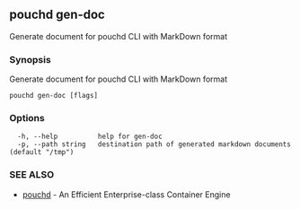 ## pouchd gen-doc

Generate document for pouchd CLI with MarkDown format

### Synopsis

Generate document for pouchd CLI with MarkDown format

```
pouchd gen-doc [flags]
```

### Options

```
  -h, --help          help for gen-doc
  -p, --path string   destination path of generated markdown documents (default "/tmp")
```

### SEE ALSO

* [pouchd](pouchd.md)	 - An Efficient Enterprise-class Container Engine